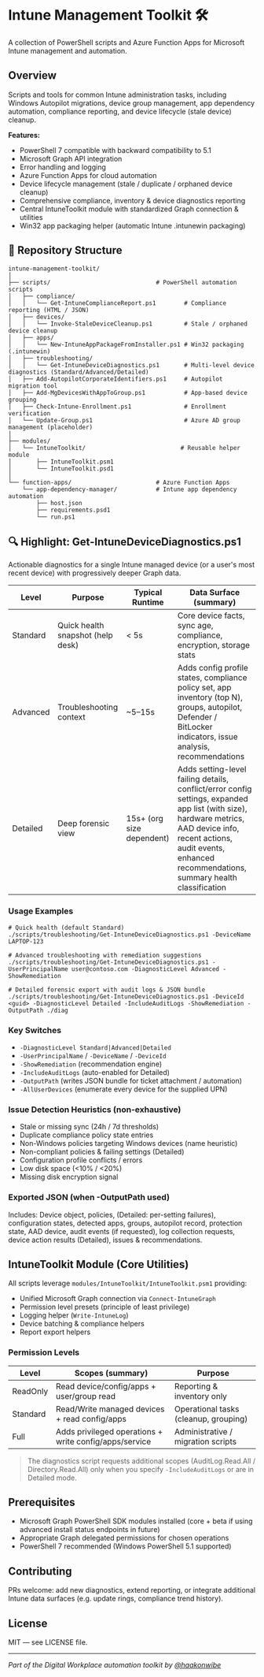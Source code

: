 # Intune Management Toolkit 🛠️

A collection of PowerShell scripts and Azure Function Apps for Microsoft Intune management and automation.

## Overview

Scripts and tools for common Intune administration tasks, including Windows Autopilot migrations, device group management, app dependency automation, compliance reporting, and device lifecycle (stale device) cleanup.

**Features:**
- PowerShell 7 compatible with backward compatibility to 5.1
- Microsoft Graph API integration
- Error handling and logging
- Azure Function Apps for cloud automation
- Device lifecycle management (stale / duplicate / orphaned device cleanup)
- Comprehensive compliance, inventory & device diagnostics reporting
- Central IntuneToolkit module with standardized Graph connection & utilities
- Win32 app packaging helper (automatic Intune .intunewin packaging)

## 📁 **Repository Structure**

```
intune-management-toolkit/
│
├── scripts/                              # PowerShell automation scripts
│   ├── compliance/
│   │   └── Get-IntuneComplianceReport.ps1        # Compliance reporting (HTML / JSON)
│   ├── devices/
│   │   └── Invoke-StaleDeviceCleanup.ps1         # Stale / orphaned device cleanup
│   ├── apps/
│   │   └── New-IntuneAppPackageFromInstaller.ps1 # Win32 packaging (.intunewin)
│   ├── troubleshooting/
│   │   └── Get-IntuneDeviceDiagnostics.ps1       # Multi-level device diagnostics (Standard/Advanced/Detailed)
│   ├── Add-AutopilotCorporateIdentifiers.ps1     # Autopilot migration tool
│   ├── Add-MgDevicesWithAppToGroup.ps1           # App-based device grouping
│   ├── Check-Intune-Enrollment.ps1               # Enrollment verification
│   └── Update-Group.ps1                          # Azure AD group management (placeholder)
│
├── modules/
│   └── IntuneToolkit/                           # Reusable helper module
│       ├── IntuneToolkit.psm1
│       └── IntuneToolkit.psd1
│
└── function-apps/                        # Azure Function Apps
    └── app-dependency-manager/           # Intune app dependency automation
        ├── host.json
        ├── requirements.psd1
        └── run.ps1
```

## 🔍 Highlight: Get-IntuneDeviceDiagnostics.ps1
Actionable diagnostics for a single Intune managed device (or a user's most recent device) with progressively deeper Graph data.

| Level | Purpose | Typical Runtime | Data Surface (summary) |
|-------|---------|-----------------|------------------------|
| Standard | Quick health snapshot (help desk) | < 5s | Core device facts, sync age, compliance, encryption, storage stats |
| Advanced | Troubleshooting context | ~5–15s | Adds config profile states, compliance policy set, app inventory (top N), groups, autopilot, Defender / BitLocker indicators, issue analysis, recommendations |
| Detailed | Deep forensic view | 15s+ (org size dependent) | Adds setting-level failing details, conflict/error config settings, expanded app list (with size), hardware metrics, AAD device info, recent actions, audit events, enhanced recommendations, summary health classification |

### Usage Examples
```
# Quick health (default Standard)
./scripts/troubleshooting/Get-IntuneDeviceDiagnostics.ps1 -DeviceName LAPTOP-123

# Advanced troubleshooting with remediation suggestions
./scripts/troubleshooting/Get-IntuneDeviceDiagnostics.ps1 -UserPrincipalName user@contoso.com -DiagnosticLevel Advanced -ShowRemediation

# Detailed forensic export with audit logs & JSON bundle
./scripts/troubleshooting/Get-IntuneDeviceDiagnostics.ps1 -DeviceId <guid> -DiagnosticLevel Detailed -IncludeAuditLogs -ShowRemediation -OutputPath ./diag
```

### Key Switches
- `-DiagnosticLevel Standard|Advanced|Detailed`
- `-UserPrincipalName` / `-DeviceName` / `-DeviceId`
- `-ShowRemediation` (recommendation engine)
- `-IncludeAuditLogs` (auto-enabled for Detailed)
- `-OutputPath` (writes JSON bundle for ticket attachment / automation)
- `-AllUserDevices` (enumerate every device for the supplied UPN)

### Issue Detection Heuristics (non-exhaustive)
- Stale or missing sync (24h / 7d thresholds)
- Duplicate compliance policy state entries
- Non-Windows policies targeting Windows devices (name heuristic)
- Non-compliant policies & failing settings (Detailed)
- Configuration profile conflicts / errors
- Low disk space (<10% / <20%)
- Missing disk encryption signal

### Exported JSON (when -OutputPath used)
Includes: Device object, policies, (Detailed: per-setting failures), configuration states, detected apps, groups, autopilot record, protection state, AAD device, audit events (if requested), log collection requests, device action results (Detailed), issues & recommendations.

## IntuneToolkit Module (Core Utilities)
All scripts leverage `modules/IntuneToolkit/IntuneToolkit.psm1` providing:
- Unified Microsoft Graph connection via `Connect-IntuneGraph`
- Permission level presets (principle of least privilege)
- Logging helper (`Write-IntuneLog`)
- Device batching & compliance helpers
- Report export helpers

### Permission Levels
| Level | Scopes (summary) | Purpose |
|-------|------------------|---------|
| ReadOnly | Read device/config/apps + user/group read | Reporting & inventory only |
| Standard | Read/Write managed devices + read config/apps | Operational tasks (cleanup, grouping) |
| Full | Adds privileged operations + write config/apps/service | Administrative / migration scripts |

> The diagnostics script requests additional scopes (AuditLog.Read.All / Directory.Read.All) only when you specify `-IncludeAuditLogs` or are in Detailed mode.

## Prerequisites
- Microsoft Graph PowerShell SDK modules installed (core + beta if using advanced install status endpoints in future)
- Appropriate Graph delegated permissions for chosen operations
- PowerShell 7 recommended (Windows PowerShell 5.1 supported)

## Contributing
PRs welcome: add new diagnostics, extend reporting, or integrate additional Intune data surfaces (e.g. update rings, compliance trend history).

## License
MIT — see LICENSE file.

---

*Part of the Digital Workplace automation toolkit by [@haakonwibe](https://github.com/haakonwibe/intune-management-toolkit)*
